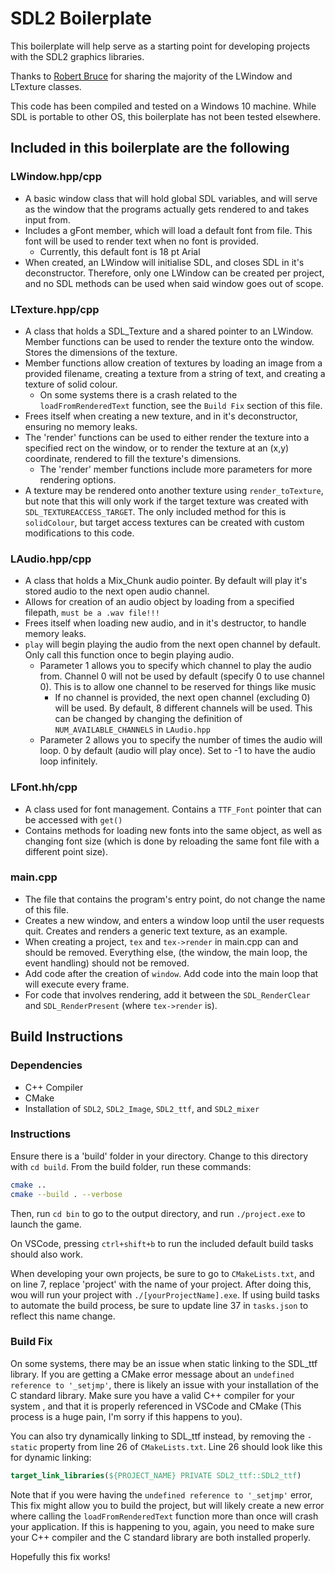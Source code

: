 # SDL2 Boilerplate

This boilerplate will help serve as a starting point for developing projects with the SDL2 graphics libraries.

Thanks to [Robert Bruce](https://github.com/rdbruce) for sharing the majority of the LWindow and LTexture classes.

This code has been compiled and tested on a Windows 10 machine. While SDL is portable to other OS, this boilerplate has not been tested elsewhere.

## Included in this boilerplate are the following

### LWindow.hpp/cpp

- A basic window class that will hold global SDL variables, and will serve as the window that the programs actually gets rendered to and takes input from.
- Includes a gFont member, which will load a default font from file. This font will be used to render text when no font is provided.
  - Currently, this default font is 18 pt Arial
- When created, an LWindow will initialise SDL, and closes SDL in it's deconstructor. Therefore, only one LWindow can be created per project, and no SDL methods can be used when said window goes out of scope.

### LTexture.hpp/cpp

- A class that holds a SDL_Texture and a shared pointer to an LWindow. Member functions can be used to render the texture onto the window. Stores the dimensions of the texture.
- Member functions allow creation of textures by loading an image from a provided filename, creating a texture from a string of text, and creating a texture of solid colour.
  - On some systems there is a crash related to the `loadFromRenderedText` function, see the `Build Fix` section of this file.
- Frees itself when creating a new texture, and in it's deconstructor, ensuring no memory leaks.
- The 'render' functions can be used to either render the texture into a specified rect on the window, or to render the texture at an (x,y) coordinate, rendered to fill the texture's dimensions.
  - The 'render' member functions include more parameters for more rendering options.
- A texture may be rendered onto another texture using ```render_toTexture```, but note that this will only work if the target texture was created with ```SDL_TEXTUREACCESS_TARGET```. The only included method for this is ```solidColour```, but target access textures can be created with custom modifications to this code.

### LAudio.hpp/cpp

- A class that holds a Mix_Chunk audio pointer. By default will play it's stored audio to the next open audio channel.
- Allows for creation of an audio object by loading from a specified filepath, ```must be a .wav file!!!```
- Frees itself when loading new audio, and in it's destructor, to handle memory leaks.
- ```play``` will begin playing the audio from the next open channel by default. Only call this function once to begin playing audio.
  - Parameter 1 allows you to specify which channel to play the audio from. Channel 0 will not be used by default (specify 0 to use channel 0). This is to allow one channel to be reserved for things like music
    - If no channel is provided, the next open channel (excluding 0) will be used. By default, 8 different channels will be used. This can be changed by changing the definition of ```NUM_AVAILABLE_CHANNELS``` in ```LAudio.hpp```
  - Parameter 2 allows you to specify the number of times the audio will loop. 0 by default (audio will play once). Set to -1 to have the audio loop infinitely.

### LFont.hh/cpp

- A class used for font management. Contains a `TTF_Font` pointer that can be accessed with `get()`
- Contains methods for loading new fonts into the same object, as well as changing font size (which is done by reloading the same font file with a different point size).

### main.cpp

- The file that contains the program's entry point, do not change the name of this file.
- Creates a new window, and enters a window loop until the user requests quit. Creates and renders a generic text texture, as an example.
- When creating a project, ```tex``` and ```tex->render``` in main.cpp can and should be removed. Everything else, (the window, the main loop, the event handling) should not be removed.
- Add code after the creation of ```window```. Add code into the main loop that will execute every frame.
- For code that involves rendering, add it between the ```SDL_RenderClear``` and ```SDL_RenderPresent``` (where ```tex->render``` is).

## Build Instructions

### Dependencies

- C++ Compiler
- CMake
- Installation of ```SDL2```, ```SDL2_Image```, ```SDL2_ttf```, and ```SDL2_mixer```

### Instructions

Ensure there is a 'build' folder in your directory. Change to this directory with ```cd build```. From the build folder, run these commands:

``` bash
cmake ..
cmake --build . --verbose
```

Then, run ```cd bin``` to go to the output directory, and run ```./project.exe``` to launch the game.

On VSCode, pressing ```ctrl+shift+b``` to run the included default build tasks should also work.

When developing your own projects, be sure to go to ```CMakeLists.txt```, and on line 7, replace 'project' with the name of your project. After doing this, wou will run your project with ```./[yourProjectName].exe```. If using build tasks to automate the build process, be sure to update line 37 in ```tasks.json``` to reflect this name change.

### Build Fix

On some systems, there may be an issue when static linking to the SDL_ttf library. If you are getting a CMake error message about an `undefined reference to '_setjmp'`, there is likely an issue with your installation of the C standard library. Make sure you have a valid C++ compiler for your system , and that it is properly referenced in VSCode and CMake (This process is a huge pain, I'm sorry if this happens to you).

You can also try dynamically linking to SDL_ttf instead, by removing the `-static` property from line 26 of `CMakeLists.txt`. Line 26 should look like this for dynamic linking:

``` CMake
target_link_libraries(${PROJECT_NAME} PRIVATE SDL2_ttf::SDL2_ttf)
```

Note that if you were having the `undefined reference to '_setjmp'` error, This fix might allow you to build the project, but will likely create a new error where calling the `loadFromRenderedText` function more than once will crash your application. If this is happening to you, again, you need to make sure your C++ compiler and the C standard library are both installed properly.

Hopefully this fix works!
